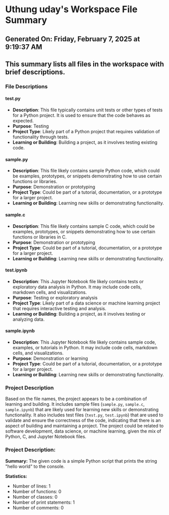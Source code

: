 # Uthung uday's Workspace File Summary
## Generated On: Friday, February 7, 2025 at 9:19:37 AM
This summary lists all files in the workspace with brief descriptions.
---
### File Descriptions

#### test.py
- **Description**: This file typically contains unit tests or other types of tests for a Python project. It is used to ensure that the code behaves as expected.
- **Purpose**: Testing
- **Project Type**: Likely part of a Python project that requires validation of functionality through tests.
- **Learning or Building**: Building a project, as it involves testing existing code.

#### sample.py
- **Description**: This file likely contains sample Python code, which could be examples, prototypes, or snippets demonstrating how to use certain functions or libraries.
- **Purpose**: Demonstration or prototyping
- **Project Type**: Could be part of a tutorial, documentation, or a prototype for a larger project.
- **Learning or Building**: Learning new skills or demonstrating functionality.

#### sample.c
- **Description**: This file likely contains sample C code, which could be examples, prototypes, or snippets demonstrating how to use certain functions or libraries in C.
- **Purpose**: Demonstration or prototyping
- **Project Type**: Could be part of a tutorial, documentation, or a prototype for a larger project.
- **Learning or Building**: Learning new skills or demonstrating functionality.

#### test.ipynb
- **Description**: This Jupyter Notebook file likely contains tests or exploratory data analysis in Python. It may include code cells, markdown cells, and visualizations.
- **Purpose**: Testing or exploratory analysis
- **Project Type**: Likely part of a data science or machine learning project that requires interactive testing and analysis.
- **Learning or Building**: Building a project, as it involves testing or analyzing data.

#### sample.ipynb
- **Description**: This Jupyter Notebook file likely contains sample code, examples, or tutorials in Python. It may include code cells, markdown cells, and visualizations.
- **Purpose**: Demonstration or learning
- **Project Type**: Could be part of a tutorial, documentation, or a prototype for a larger project.
- **Learning or Building**: Learning new skills or demonstrating functionality.

### Project Description
Based on the file names, the project appears to be a combination of learning and building. It includes sample files (`sample.py`, `sample.c`, `sample.ipynb`) that are likely used for learning new skills or demonstrating functionality. It also includes test files (`test.py`, `test.ipynb`) that are used to validate and ensure the correctness of the code, indicating that there is an aspect of building and maintaining a project. The project could be related to software development, data science, or machine learning, given the mix of Python, C, and Jupyter Notebook files. 
### Project Description:
 **Summary:**
The given code is a simple Python script that prints the string "hello world" to the console.

**Statistics:**
- Number of lines: 1
- Number of functions: 0
- Number of classes: 0
- Number of print statements: 1
- Number of comments: 0
